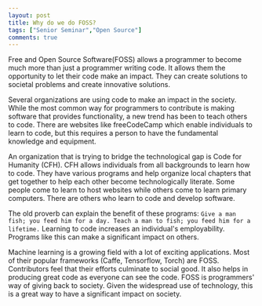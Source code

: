 ```yaml
---
layout: post
title: Why do we do FOSS?
tags: ["Senior Seminar","Open Source"]
comments: true
---
```


Free and Open Source Software(FOSS) allows a programmer to become much more than just a programmer writing code. It allows them the opportunity to let their code make an impact. They can create solutions to societal problems and create innovative solutions.

Several organizations are using code to make an impact in the society. While the most common way for programmers to contribute is making software that provides functionality, a new trend has been to teach others to code. There are websites like freeCodeCamp which enable individuals to learn to code, but this requires a person to have the fundamental knowledge and equipment.

An organization that is trying to bridge the technological gap is Code for Humanity (CFH). CFH allows individuals from all backgrounds to learn how to code. They have various programs and help organize local chapters that get together to help each other become technologically literate. Some people come to learn to host websites while others come to learn primary computers. There are others who learn to code and develop software.

The old proverb can explain the benefit of these programs:
`Give a man fish; you feed him for a day. Teach a man to fish; you feed him for a lifetime.` Learning to code increases an individual's employability. Programs like this can make a significant impact on others.

Machine learning is a growing field with a lot of exciting applications. Most of their popular frameworks (Caffe, Tensorflow, Torch) are FOSS. Contributors feel that their efforts culminate to social good. It also helps in producing great code as everyone can see the code. FOSS is programmers' way of giving back to society. Given the widespread use of technology, this is a great way to have a significant impact on society.

